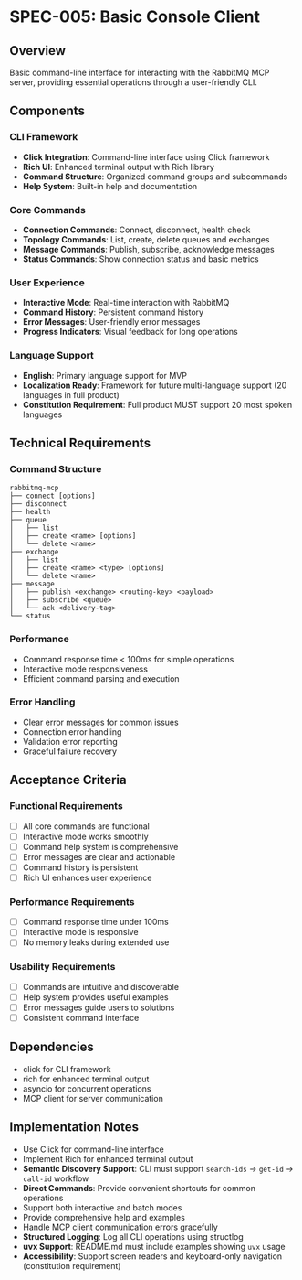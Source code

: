 # SPEC-005: Basic Console Client

## Overview
Basic command-line interface for interacting with the RabbitMQ MCP server, providing essential operations through a user-friendly CLI.

## Components

### CLI Framework
- **Click Integration**: Command-line interface using Click framework
- **Rich UI**: Enhanced terminal output with Rich library
- **Command Structure**: Organized command groups and subcommands
- **Help System**: Built-in help and documentation

### Core Commands
- **Connection Commands**: Connect, disconnect, health check
- **Topology Commands**: List, create, delete queues and exchanges
- **Message Commands**: Publish, subscribe, acknowledge messages
- **Status Commands**: Show connection status and basic metrics

### User Experience
- **Interactive Mode**: Real-time interaction with RabbitMQ
- **Command History**: Persistent command history
- **Error Messages**: User-friendly error messages
- **Progress Indicators**: Visual feedback for long operations

### Language Support
- **English**: Primary language support for MVP
- **Localization Ready**: Framework for future multi-language support (20 languages in full product)
- **Constitution Requirement**: Full product MUST support 20 most spoken languages

## Technical Requirements

### Command Structure
```
rabbitmq-mcp
├── connect [options]
├── disconnect
├── health
├── queue
│   ├── list
│   ├── create <name> [options]
│   └── delete <name>
├── exchange
│   ├── list
│   ├── create <name> <type> [options]
│   └── delete <name>
├── message
│   ├── publish <exchange> <routing-key> <payload>
│   ├── subscribe <queue>
│   └── ack <delivery-tag>
└── status
```

### Performance
- Command response time < 100ms for simple operations
- Interactive mode responsiveness
- Efficient command parsing and execution

### Error Handling
- Clear error messages for common issues
- Connection error handling
- Validation error reporting
- Graceful failure recovery

## Acceptance Criteria

### Functional Requirements
- [ ] All core commands are functional
- [ ] Interactive mode works smoothly
- [ ] Command help system is comprehensive
- [ ] Error messages are clear and actionable
- [ ] Command history is persistent
- [ ] Rich UI enhances user experience

### Performance Requirements
- [ ] Command response time under 100ms
- [ ] Interactive mode is responsive
- [ ] No memory leaks during extended use

### Usability Requirements
- [ ] Commands are intuitive and discoverable
- [ ] Help system provides useful examples
- [ ] Error messages guide users to solutions
- [ ] Consistent command interface

## Dependencies
- click for CLI framework
- rich for enhanced terminal output
- asyncio for concurrent operations
- MCP client for server communication

## Implementation Notes
- Use Click for command-line interface
- Implement Rich for enhanced terminal output
- **Semantic Discovery Support**: CLI must support `search-ids` → `get-id` → `call-id` workflow
- **Direct Commands**: Provide convenient shortcuts for common operations
- Support both interactive and batch modes
- Provide comprehensive help and examples
- Handle MCP client communication errors gracefully
- **Structured Logging**: Log all CLI operations using structlog
- **uvx Support**: README.md must include examples showing `uvx` usage
- **Accessibility**: Support screen readers and keyboard-only navigation (constitution requirement)
